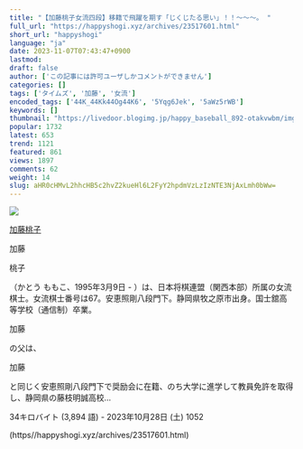 ```yaml
---
title: "【加藤桃子女流四段】移籍で飛躍を期す「じくじたる思い」！！～～～。 "
full_url: "https://happyshogi.xyz/archives/23517601.html"
short_url: "happyshogi"
language: "ja"
date: 2023-11-07T07:43:47+0900
lastmod: 
draft: false
author: ['この記事には許可ユーザしかコメントができません']
categories: []
tags: ['タイムズ', '加藤', '女流']
encoded_tags: ['44K_44Kk44Og44K6', '5Yqg6Jek', '5aWz5rWB']
keywords: []
thumbnail: "https://livedoor.blogimg.jp/happy_baseball_892-otakvwbm/imgs/8/3/83779761-s.jpg"
popular: 1732
latest: 653
trend: 1121
featured: 861
views: 1897
comments: 62
weight: 14
slug: aHR0cHMvL2hhcHB5c2hvZ2kueHl6L2FyY2hpdmVzLzIzNTE3NjAxLmh0bWw=
---
```


![](https://livedoor.blogimg.jp/happy_baseball_892-otakvwbm/imgs/8/3/83779761-s.jpg)

<div><a target='_blank' href='https//ja.wikipedia.org/wiki/%E5%8A%A0%E8%97%A4%E6%A1%83%E5%AD%90' title='加藤桃子'><p>加藤桃子</p></a> <p class='searchresult'><p>加藤</p> <p>桃子</p>（かとう ももこ、1995年3月9日 - ）は、日本将棋連盟（関西本部）所属の女流棋士。女流棋士番号は67。安恵照剛八段門下。静岡県牧之原市出身。国士舘高等学校（通信制）卒業。 <p>加藤</p>の父は、<p>加藤</p>と同じく安恵照剛八段門下で奨励会に在籍、のち大学に進学して教員免許を取得し、静岡県の藤枝明誠高校…</p> <p class='mw-search-result-data'>34キロバイト (3,894 語) - 2023年10月28日 (土) 1052</p></div>

(https//happyshogi.xyz/archives/23517601.html)
